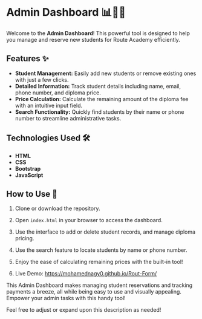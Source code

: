 # Admin Dashboard 📊👩‍🏫

Welcome to the **Admin Dashboard**! This powerful tool is designed to help you manage and reserve new students for Route Academy efficiently.

## Features ✨

- **Student Management:** Easily add new students or remove existing ones with just a few clicks.
- **Detailed Information:** Track student details including name, email, phone number, and diploma price.
- **Price Calculation:** Calculate the remaining amount of the diploma fee with an intuitive input field.
- **Search Functionality:** Quickly find students by their name or phone number to streamline administrative tasks.

## Technologies Used 🛠️

- **HTML**
- **CSS**
- **Bootstrap**
- **JavaScript**

## How to Use 🚀

1. Clone or download the repository.
2. Open `index.html` in your browser to access the dashboard.
3. Use the interface to add or delete student records, and manage diploma pricing.
4. Use the search feature to locate students by name or phone number.
5. Enjoy the ease of calculating remaining prices with the built-in tool!

6. Live Demo: https://mohamednagy0.github.io/Rout-Form/

This Admin Dashboard makes managing student reservations and tracking payments a breeze, all while being easy to use and visually appealing. Empower your admin tasks with this handy tool!

Feel free to adjust or expand upon this description as needed!

